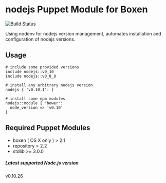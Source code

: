 # nodejs Puppet Module for Boxen

[![Build Status](https://travis-ci.org/boxen/puppet-nodejs.png?branch=master)](https://travis-ci.org/boxen/puppet-nodejs)

Using nodenv for nodejs version management,
automates installation and configuration of nodejs versions.

## Usage

``` puppet
# include some provided versions
include nodejs::v0_10
include nodejs::v0_8_8

# install any arbitrary nodejs version
nodejs { 'v0.10.1': }

# install some npm modules
nodejs::module { 'bower':
  node_version => 'v0.10'
}
```

## Required Puppet Modules

* boxen ( OS X only ) > 2.1
* repository > 2.2
* stdlib >= 3.0.0

##### Latest supported Node.js version
v0.10.26
